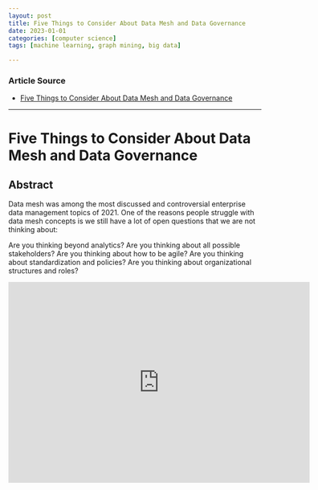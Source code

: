 ```yaml
---
layout: post
title: Five Things to Consider About Data Mesh and Data Governance 
date: 2023-01-01
categories: [computer science]
tags: [machine learning, graph mining, big data]

---
```


### Article Source

* [Five Things to Consider About Data Mesh and Data Governance](https://www.youtube.com/watch?v=0GluCOl6YNM)


---

# Five Things to Consider About Data Mesh and Data Governance

## Abstract

Data mesh was among the most discussed and controversial enterprise data management topics of 2021. One of the reasons people struggle with data mesh concepts is we still have a lot of open questions that we are not thinking about:

Are you thinking beyond analytics? Are you thinking about all possible stakeholders? Are you thinking about how to be agile? Are you thinking about standardization and policies? Are you thinking about organizational structures and roles?


<iframe width="600" height="400" src="https://www.youtube.com/embed/0GluCOl6YNM" title="YouTube video player" frameborder="0" allow="accelerometer; autoplay; clipboard-write; encrypted-media; gyroscope; picture-in-picture" allowfullscreen></iframe>
